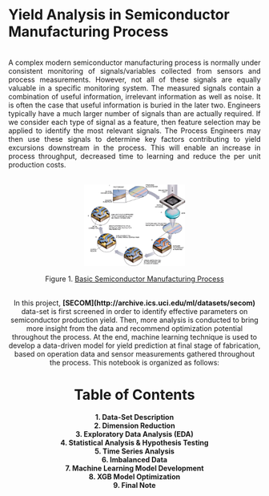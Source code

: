 # Yield Analysis in Semiconductor Manufacturing Process
<br>
<div style="text-align: justify">
A complex modern semiconductor manufacturing process is normally under consistent monitoring of signals/variables collected from sensors and process measurements. However, not all of these signals are equally valuable in a specific monitoring system. The measured signals contain a combination of useful information, irrelevant information as well as noise. It is often the case that useful information is buried in the later two. Engineers typically have a much larger number of signals than are actually required. If we consider each type of signal as a feature, then feature selection may be applied to identify the most relevant signals. The Process Engineers may then use these signals to determine key factors contributing to yield excursions downstream in the process. This will enable an increase in process throughput, decreased time to learning and reduce the per unit production costs.
<br><br>
<p align="center">
<img src="Figures/process.gif"  width="40%">  
</p>
<div style="text-align: center">

Figure 1. [Basic Semiconductor Manufacturing Process](http://blog.associatie.kuleuven.be/danhuayao/introduction-of-the-metallic-contamination/)


<div>

<br>
In this project, <b>[SECOM](http://archive.ics.uci.edu/ml/datasets/secom)</b> data-set is first screened in order to identify effective parameters on semiconductor production yield. Then, more analysis is conducted to bring more insight from the data and recommend optimization potential throughout the process. At the end, machine learning technique is used to develop a data-driven model for yield prediction at final stage of fabrication, based on operation data and sensor measurements gathered throughout the process. This notebook is organized as follows: </div>

# Table of Contents

<b>
1. Data-Set Description<br>
2. Dimension Reduction<br>
3. Exploratory Data Analysis (EDA)<br>
4. Statistical Analysis & Hypothesis Testing<br>
5. Time Series Analysis<br>
6. Imbalanced Data<br>
7. Machine Learning Model Development<br>
8. XGB Model Optimization<br>
9. Final Note<br>
</b>
